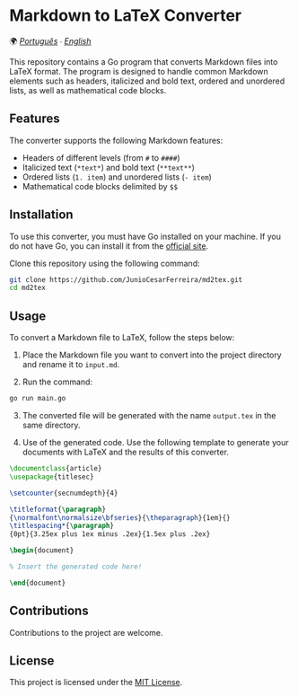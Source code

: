 # Markdown to LaTeX Converter

🌍 *[Português](README.md) ∙ [English](README_en.md)*

This repository contains a Go program that converts Markdown files into LaTeX format. The program is designed to handle common Markdown elements such as headers, italicized and bold text, ordered and unordered lists, as well as mathematical code blocks.

## Features

The converter supports the following Markdown features:

- Headers of different levels (from `#` to `####`)
- Italicized text (`*text*`) and bold text (`**text**`)
- Ordered lists (`1. item`) and unordered lists (`- item`)
- Mathematical code blocks delimited by `$$`

## Installation

To use this converter, you must have Go installed on your machine. If you do not have Go, you can install it from the [official site](https://golang.org/dl/).

Clone this repository using the following command:

```bash
git clone https://github.com/JunioCesarFerreira/md2tex.git
cd md2tex
```

## Usage

To convert a Markdown file to LaTeX, follow the steps below:

1. Place the Markdown file you want to convert into the project directory and rename it to `input.md`.

2. Run the command:

```bash
go run main.go
```

3. The converted file will be generated with the name `output.tex` in the same directory.

4. Use of the generated code. Use the following template to generate your documents with LaTeX and the results of this converter.

```tex
\documentclass{article}
\usepackage{titlesec}

\setcounter{secnumdepth}{4}

\titleformat{\paragraph}
{\normalfont\normalsize\bfseries}{\theparagraph}{1em}{}
\titlespacing*{\paragraph}
{0pt}{3.25ex plus 1ex minus .2ex}{1.5ex plus .2ex}

\begin{document}

% Insert the generated code here!

\end{document}
```

## Contributions

Contributions to the project are welcome.

## License

This project is licensed under the [MIT License](LICENSE).